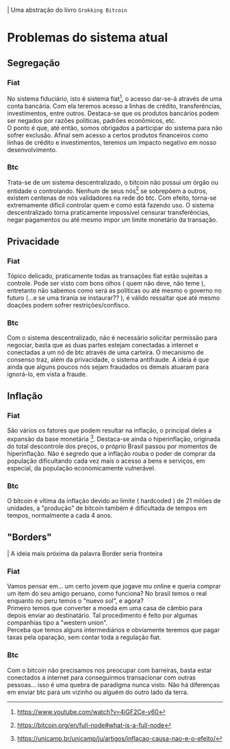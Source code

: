 | Uma abstração do livro `Grokking Bitcoin`
# Problemas do sistema atual

## Segregação

### Fiat

No sistema fiduciário, isto é sistema fiat[^1], o acesso dar-se-á através de uma conta bancária.
Com ela teremos acesso a linhas de crédito, transferências, investimentos, entre outros.
Destaca-se que os produtos bancários podem ser negados por razões políticas, padrões econômicos, etc. 
</br>
O ponto é que, até então, somos obrigados a participar do sistema para não sofrer exclusão. Afinal sem acesso a certos produtos financeiros como 
linhas de crédito e investimentos, teremos um impacto negativo em nosso desenvolvimento.

### Btc

Trata-se de um sistema descentralizado, o bitcoin não possui um órgão ou entidade o controlando. Nenhum de seus nós[^2] se sobrepõem a outros, existem centenas de nós validadores na rede do btc. Com efeito, torna-se extremamente difícil controlar quem e como está fazendo uso. O sistema descentralizado torna praticamente impossível censurar transferências, negar pagamentos ou até mesmo impor um limite monetário da transação. 


## Privacidade

### Fiat

Tópico delicado, praticamente todas as transações fiat estão sujeitas a controle. Pode ser visto com bons olhos ( quem não deve, não teme ), entretanto não sabemos
como será as políticas ou até mesmo o governo no futuro (...e se uma tirania se instaurar?? ), é válido ressaltar que até mesmo doações podem sofrer restrições/confisco.

### Btc

Com o sistema descentralizado, não é necessário solicitar permissão para negociar, basta que as duas partes estejam conectadas a internet e conectadas a um nó de btc através de uma carteira.
O mecanismo de consenso traz, além da privacidade, o sistema antifraude. A ideia é que ainda que alguns poucos nós sejam fraudados os demais atuaram para ignorá-lo, em vista a fraude. 


## Inflação

### Fiat

São vários os fatores que podem resultar na inflação, o principal deles a expansão da base monetária [^3]. Destaca-se ainda o hiperinflação, originada do total descontrole
dos preços, o próprio Brasil passou por momentos de hiperinflação. Não é segredo que a inflação rouba o poder de comprar da população dificultando cada vez mais o acesso a bens e serviços,
em especial, da população economicamente vulnerável.

### Btc

O bitcoin é vítima da inflação devido ao limite ( hardcoded ) de 21 milões de unidades, a "produção" de bitcoin também é dificultada de tempos em tempos, normalmente a cada 4 anos.

## "Borders"
| A ideia mais próxima da palavra Border seria fronteira

### Fiat

Vamos pensar em... um certo jovem que jogave mu online e queria comprar um item do seu amigo peruano, como funciona? No brasil temos o real enquanto no peru temos o "nuevo sol", e agora?
</br>
Primeiro temos que converter a moeda em uma casa de câmbio para depois enviar ao destinatário. Tal procedimento é feito por algumas companhias tipo a "western union". 
</br>
Perceba que temos alguns intermediários e obviamente teremos que pagar taxas pela oparação, sem contar toda a regulação fiat.


### Btc

Com o bitcoin não precisamos nos preocupar com barreiras, basta estar conectados a internet para conseguirmos transacionar com outras pessoas... isso é uma quebra de paradigma nunca visto. Não há diferenças em enviar btc para um vizinho ou alguém do outro lado da terra.





[^1]: https://www.youtube.com/watch?v=4iGF2Ce-y60
[^2]: https://bitcoin.org/en/full-node#what-is-a-full-node
[^3]: https://unicamp.br/unicamp/ju/artigos/inflacao-causa-nao-e-o-efeito/
